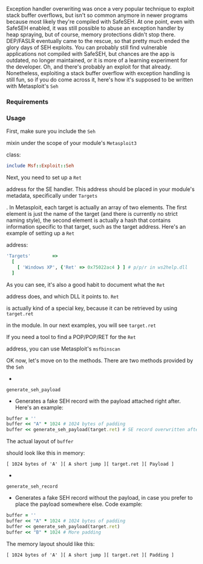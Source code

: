 Exception handler overwriting was once a very popular technique to exploit stack buffer overflows, but isn't so common anymore in newer programs because most likely they're compiled with SafeSEH. At one point, even with SafeSEH enabled, it was still possible to abuse an exception handler by heap spraying, but of course, memory protections didn't stop there. DEP/FASLR eventually came to the rescue, so that pretty much ended the glory days of SEH exploits. You can probably still find vulnerable applications not compiled with SafeSEH, but chances are the app is outdated, no longer maintained, or it is more of a learning experiment for the developer. Oh, and there's probably an exploit for that already. Nonetheless, exploiting a stack buffer overflow with exception handling is still fun, so if you do come across it, here's how it's supposed to be written with Metasploit's
```Seh```

### Requirements
### Usage
First, make sure you include the
```Seh```

mixin under the scope of your module's
```Metasploit3```

class:
```ruby
include Msf::Exploit::Seh
```

Next, you need to set up a
```Ret```

address for the SE handler. This address should be placed in your module's metadata, specifically under
```Targets```

. In Metasploit, each target is actually an array of two elements. The first element is just the name of the target (and there is currently no strict naming style), the second element is actually a hash that contains information specific to that target, such as the target address. Here's an example of setting up a
```Ret```

address:
```ruby
'Targets'        =>
  [
    [ 'Windows XP', {'Ret' => 0x75022ac4 } ] # p/p/r in ws2help.dll
  ]
```

As you can see, it's also a good habit to document what the
```Ret```

address does, and which DLL it points to.
```Ret```

is actually kind of a special key, because it can be retrieved by using
```target.ret```

in the module. In our next examples, you will see
```target.ret```

If you need a tool to find a POP/POP/RET for the
```Ret```

address, you can use Metasploit's
```msfbinscan```

OK now, let's move on to the methods. There are two methods provided by the
```Seh```

*
```generate_seh_payload```

- Generates a fake SEH record with the payload attached right after. Here's an example:
```ruby
buffer = ''
buffer << "A" * 1024 # 1024 bytes of padding
buffer << generate_seh_payload(target.ret) # SE record overwritten after 1024 bytes
```

The actual layout of
```buffer```

should look like this in memory:
```
[ 1024 bytes of 'A' ][ A short jump ][ target.ret ][ Payload ]
```

*
```generate_seh_record```

- Generates a fake SEH record without the payload, in case you prefer to place the payload somewhere else. Code example:
```ruby
buffer = ''
buffer << "A" * 1024 # 1024 bytes of padding
buffer << generate_seh_payload(target.ret)
buffer << "B" * 1024 # More padding
```

The memory layout should like this:
```
[ 1024 bytes of 'A' ][ A short jump ][ target.ret ][ Padding ]
```

